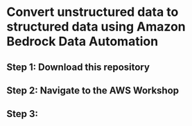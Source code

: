 # Convert unstructured data to structured data using Amazon Bedrock Data Automation

## Step 1: Download this repository

## Step 2: Navigate to the AWS Workshop 

## Step 3: 
